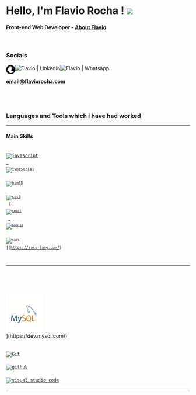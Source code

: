 # Hello, I'm Flavio Rocha ! <img src="https://github.com/blackcater/blackcater/raw/master/images/Hi.gif" height="25" />
#### Front-end  Web Developer -  [About Flavio][website] 
<br />

### **Socials**


[<img align="left" alt="Flavio" height="25px" src="https://raw.githubusercontent.com/iconic/open-iconic/master/svg/globe.svg" />][website]
[<img align="left" alt="Flavio | LinkedIn" height="25px" src="https://cdn.jsdelivr.net/npm/simple-icons@v3/icons/linkedin.svg" />][linkedin]
[<img align="left" alt="Flavio | Whatsapp" height="25px" src="https://cdn.jsdelivr.net/npm/simple-icons@v3/icons/whatsapp.svg" />][whatsapp]
<br />
#### email@flaviorocha.com

<br />
<br />


### Languages and Tools which i have had worked

---
#### **Main Skills**
[<code>
<img alt="javascript" width="100px" src="https://img.icons8.com/color/240/000000/javascript.png" />
</code>](https://developer.mozilla.org/en-US/docs/Web/JavaScript)
[<code>
<code>
<img alt="typescript" width="100px" src="https://img.icons8.com/color/240/000000/typescript.png">
</code>](https://www.typescriptlang.org/)
[<code>
<img alt="html5" width="100px" src="https://img.icons8.com/color/240/000000/html-5.png">
</code>](https://developer.mozilla.org/en-US/docs/Web/HTML)
[<code>
<img alt="css3" width="100px" src="https://img.icons8.com/color/240/000000/css3.png">
</code>](https://developer.mozilla.org/en-US/docs/Web/CSS)
[<code>
[<code>
<img alt="react" width="100px" src="https://img.icons8.com/color/240/000000/react-native.png" />
</code>](https://reactjs.org/)
[<code>
<code>
<img alt="Node.js" width="100px" src="https://img.icons8.com/color/240/000000/nodejs.png">
</code>](https://nodejs.org/en/)
<img alt="sass" width="100px" src="https://img.icons8.com/color/240/000000/sass.png">
</code>](https://sass-lang.com/)

----
<br />

<img alt="MySQL" width="100px" src="https://raw.githubusercontent.com/github/explore/80688e429a7d4ef2fca1e82350fe8e3517d3494d/topics/mysql/mysql.png">
</code>](https://dev.mysql.com/)


[<code>
<img alt="Git" width="100px" src="https://img.icons8.com/color/240/000000/git.png">
</code>](https://git-scm.com/)
[<code>
<img alt="github" width="100px" src="https://img.icons8.com/ios-glyphs/240/000000/github.png">
</code>](https://github.com/)
[<code>
<img alt="visual studio code" width="100px" src="https://img.icons8.com/fluent/240/000000/visual-studio-code-2019.png" />
</code>](https://code.visualstudio.com/)

---



[website]: https://flaviorocha.com/
[linkedin]: https://www.linkedin.com/in/flavio-rocha-bb0b53171/
[email]: email@flaviorocha.com
[whatsapp]:https://wa.me/12982822978






